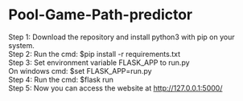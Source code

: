# Pool-Game-Path-predictor

Step 1: Download the repository and install python3 with pip on your system.<br />
Step 2: Run the cmd: $pip install -r requirements.txt<br />
Step 3: Set environment variable FLASK_APP to run.py <br />
        On windows cmd: $set FLASK_APP=run.py<br />
Step 4: Run the cmd: $flask run<br />
Step 5: Now you can access the website at http://127.0.0.1:5000/<br />
